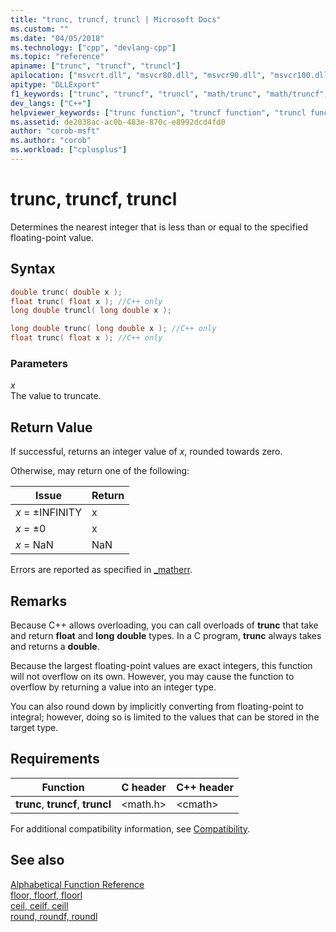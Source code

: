 ```yaml
---
title: "trunc, truncf, truncl | Microsoft Docs"
ms.custom: ""
ms.date: "04/05/2018"
ms.technology: ["cpp", "devlang-cpp"]
ms.topic: "reference"
apiname: ["trunc", "truncf", "truncl"]
apilocation: ["msvcrt.dll", "msvcr80.dll", "msvcr90.dll", "msvcr100.dll", "msvcr100_clr0400.dll", "msvcr110.dll", "msvcr110_clr0400.dll", "msvcr120.dll", "msvcr120_clr0400.dll", "ucrtbase.dll", "api-ms-win-crt-math-l1-1-0.dll"]
apitype: "DLLExport"
f1_keywords: ["trunc", "truncf", "truncl", "math/trunc", "math/truncf", "math/truncl"]
dev_langs: ["C++"]
helpviewer_keywords: ["trunc function", "truncf function", "truncl function"]
ms.assetid: de2038ac-ac0b-483e-870c-e8992dcd4fd0
author: "corob-msft"
ms.author: "corob"
ms.workload: ["cplusplus"]
---
```

# trunc, truncf, truncl

Determines the nearest integer that is less than or equal to the specified floating-point value.

## Syntax

```C
double trunc( double x );
float trunc( float x ); //C++ only
long double truncl( long double x );
```

```cpp
long double trunc( long double x ); //C++ only
float trunc( float x ); //C++ only
```

### Parameters

*x*<br/>
The value to truncate.

## Return Value

If successful, returns an integer value of *x*, rounded towards zero.

Otherwise, may return one of the following:

|Issue|Return|
|-----------|------------|
|*x* = ±INFINITY|x|
|*x* =  ±0|x|
|*x* = NaN|NaN|

Errors are reported as specified in [_matherr](matherr.md).

## Remarks

Because C++ allows overloading, you can call overloads of **trunc** that take and return **float** and **long** **double** types. In a C program, **trunc** always takes and returns a **double**.

Because the largest floating-point values are exact integers, this function will not overflow on its own. However, you may cause the function to overflow by returning a value into an integer type.

You can also round down by implicitly converting from floating-point to integral; however, doing so is limited to the values that can be stored in the target type.

## Requirements

|Function|C header|C++ header|
|--------------|--------------|------------------|
|**trunc**, **truncf**, **truncl**|\<math.h>|\<cmath>|

For additional compatibility information, see [Compatibility](../../c-runtime-library/compatibility.md).

## See also

[Alphabetical Function Reference](crt-alphabetical-function-reference.md)<br/>
[floor, floorf, floorl](floor-floorf-floorl.md)<br/>
[ceil, ceilf, ceill](ceil-ceilf-ceill.md)<br/>
[round, roundf, roundl](round-roundf-roundl.md)<br/>
